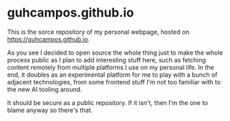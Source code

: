 # guhcampos.github.io

This is the sorce repository of my personal webpage, hosted on
https://guhcampos.github.io.

As you see I decided to open source the whole
thing just to make the whole process public as I plan to add interesting stuff
here, such as fetching content remotely from multiple platforms I use on my
personal life. In the end, it doubles as an experimental platform for me to play
with a bunch of adjacent technologies, from some frontend stuff I'm not too
familiar with to the new AI tooling around.

It should be secure as a public repository. If it isn't, then I'm the one to
blame anyway so there's that.
